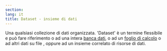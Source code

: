 ```yaml
---
section: 
lang: it
title: Dataset - insieme di dati
---
```


Una qualsiasi collezione di dati organizzata. 'Dataset' è un termine flessibile e può fare riferimento o ad una intera [banca dati](/glossary/it/database/), o ad un [foglio di calcolo](/glossary/it/spreadsheet/) o ad altri dati su file , oppure ad un insieme correlato di risorse di dati.
